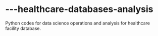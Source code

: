 # ---healthcare-databases-analysis
Python codes for data science operations and analysis for healthcare facility database.
